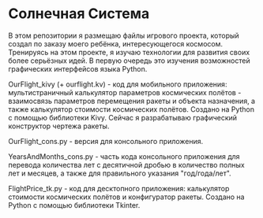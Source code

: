# Солнечная Система
В этом репозитории я размещаю файлы игрового проекта, который создал по заказу моего ребёнка, интересующегося космосом. Тренируясь на этом проекте, я изучаю технологии для развития своих более серьёзных идей. В первую очередь это изучения возможностей графических интерфейсов языка Python.

OurFlight_kivy (+ ourflight.kv) - код для мобильного приложения: мультистраничный калькулятор параметров космических полётов - взаимосвязь параметров перемещения ракеты и объекта назначения, а также калькулятор стоимости космических полётов. Создано на Python с помощью библиотеки Kivy. Сейчас я разрабатываю графический конструктор чертежа ракеты.

OurFlight_cons.py - версия для консольного приложения.

YearsAndMonths_cons.py - часть кода консольного приложения для перевода количества лет с десятичной дробью в количество полных лет и месяцев, а также для правильного указания "год/года/лет".

FlightPrice_tk.py - код для десктопного приложения: калькулятор стоимости космических полётов и конфигуратор ракеты. Создано на Python с помощью библиотеки Tkinter.

